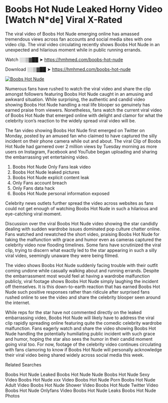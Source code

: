 ﻿# Boobs Hot Nude Leaked Horny Video [Watch N*de] Viral X-Rated

The viral video of ﻿Boobs Hot Nude emerging online has amassed tremendous views across fan accounts and social media sites with one video clip. The viral video circulating recently shows ﻿Boobs Hot Nude in an unexpected and hilarious moment while in public running errands. 

Watch ░░▒▓██ ➤ https://hmhmed.com/boobs-hot-nude

Download ░░▒▓██ ➤ https://hmhmed.com/boobs-hot-nude

[![Boobs Hot Nude](https://i.imgur.com/dJHk4Zq.gif)](https://hmhmed.com/boobs-hot-nude)

Numerous fans have rushed to watch the viral video and share the clip amongst followers featuring ﻿Boobs Hot Nude caught in an amusing and awkward situation. While surprising, the authentic and candid video showing ﻿Boobs Hot Nude handling a real life blooper so genuinely has earned praise from viewers. Nonetheless, fans watch the current viral video of ﻿Boobs Hot Nude that emerged online with delight and clamor for what the celebrity icon’s reaction to the widely spread viral video will be.

The fan video showing ﻿Boobs Hot Nude first emerged on Twitter on Monday, posted by an amused fan who claimed to have captured the silly incident on their phone camera while out and about. The viral Clip of ﻿Boobs Hot Nude had garnered over 2 million views by Tuesday morning as more users on Instagram, Facebook and YouTube began uploading and sharing the embarrassing yet entertaining video. 

1. ﻿Boobs Hot Nude Only Fans leak video
2. ﻿Boobs Hot Nude leaked pictures
3. ﻿Boobs Hot Nude explicit content leak
4. Only Fans account breach
5. Only Fans data hack
6. ﻿Boobs Hot Nude personal information exposed

Celebrity news outlets further spread the video across websites as fans could not get enough of watching ﻿Boobs Hot Nude in such a hilarious and eye-catching viral moment. 

Discussion over the viral ﻿Boobs Hot Nude video showing the star candidly dealing with sudden wardrobe issues dominated pop culture chatter online. Fans watched and rewatched the short video, praising ﻿Boobs Hot Nude for taking the malfunction with grace and humor even as cameras captured the celebrity video now flooding timelines. Some fans have scrutinized the viral clip, trying to discern what exactly led to the star appearing in such a silly viral video, seemingly unaware they were being filmed.

The video shows ﻿Boobs Hot Nude suddenly facing trouble with their outfit coming undone while casually walking about and running errands. Despite the embarrassment most would feel at having a wardrobe malfunction publicly, viral footage shows ﻿Boobs Hot Nude simply laughing the incident off themselves. It is this down-to-earth reaction that has earned ﻿Boobs Hot Nude such positive responses rather than ridicule after surprised fans rushed online to see the video and share the celebrity blooper seen around the internet.  

While reps for the star have not commented directly on the leaked embarrassing video, ﻿Boobs Hot Nude will likely have to address the viral clip rapidly spreading online featuring quite the comedic celebrity wardrobe malfunction. Fans eagerly watch and share the video showing ﻿Boobs Hot Nude handling the potentially humiliating public incident with such grace and humor, hoping the star also sees the humor in their candid moment going viral too. For now, footage of the celebrity video continues circulating with fans clamoring to know if ﻿Boobs Hot Nude will personally acknowledge their viral video being shared widely across social media this week.

Related Searches

﻿Boobs Hot Nude Leaked
﻿Boobs Hot Nude Nude
﻿Boobs Hot Nude Sexy Video
﻿Boobs Hot Nude xxx Video
﻿Boobs Hot Nude Porn
﻿Boobs Hot Nude Adult Video
﻿Boobs Hot Nude Shower Video
﻿Boobs Hot Nude Twitter Video
﻿Boobs Hot Nude Onlyfans Video
﻿Boobs Hot Nude Leaks
﻿Boobs Hot Nude Photos